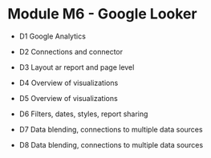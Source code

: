# Module M6 - Google Looker

- D1 Google Analytics

- D2 Connections and connector

- D3 Layout ar report and page level

- D4 Overview of visualizations

- D5 Overview of visualizations

- D6 Filters, dates, styles, report sharing

- D7 Data blending, connections to multiple data sources

- D8 Data blending, connections to multiple data sources

